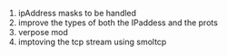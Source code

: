 1. ipAddress masks to be handled
3. improve the types of both the IPaddess and the prots
4. verpose mod
5. imptoving the tcp stream using smoltcp
